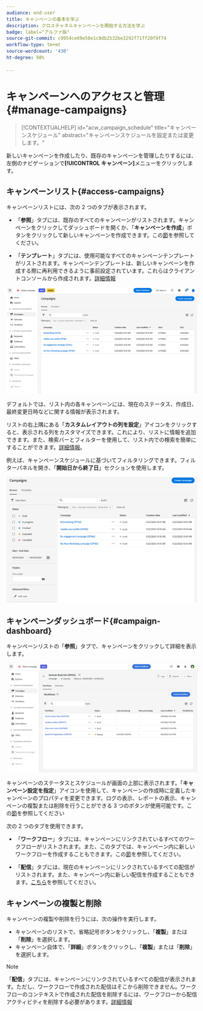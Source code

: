 ```yaml
---
audience: end-user
title: キャンペーンの基本を学ぶ
description: クロスチャネルキャンペーンを開始する方法を学ぶ
badge: label="アルファ版"
source-git-commit: c9954ce69e50e1c8db2532be3292f71ff20f9f74
workflow-type: tm+mt
source-wordcount: '430'
ht-degree: 98%

---
```



# キャンペーンへのアクセスと管理{#manage-campaigns}

>[!CONTEXTUALHELP]
>id="acw_campaign_schedule"
>title="キャンペーンスケジュール"
>abstract="キャンペーンスケジュールを設定または変更します。"

新しいキャンペーンを作成したり、既存のキャンペーンを管理したりするには、左側のナビゲーションで&#x200B;**[!UICONTROL キャンペーン]**&#x200B;メニューをクリックします。

## キャンペーンリスト{#access-campaigns}

キャンペーンリストには、次の 2 つのタブが表示されます。

* 「**参照**」タブには、既存のすべてのキャンペーンがリストされます。キャンペーンをクリックしてダッシュボードを開くか、「**キャンペーンを作成**」ボタンをクリックして新しいキャンペーンを作成できます。この[節](create-campaigns.md#create-campaigns)を参照してください。

* 「**テンプレート**」タブには、使用可能なすべてのキャンペーンテンプレートがリストされます。キャンペーンテンプレートは、新しいキャンペーンを作成する際に再利用できるように事前設定されています。これらはクライアントコンソールから作成されます。[詳細情報](https://experienceleague.adobe.com/docs/campaign/automation/campaign-orchestration/marketing-campaign-templates.html?lang=ja)

![キャンペーンリスト](assets/campaign-list.png)

デフォルトでは、リスト内の各キャンペーンには、現在のステータス、作成日、最終変更日時などに関する情報が表示されます。

リストの右上隅にある「**カスタムレイアウトの列を設定**」アイコンをクリックすると、表示される列をカスタマイズできます。これにより、リストに情報を追加できます。また、検索バーとフィルターを使用して、リスト内での検索を簡単にすることができます。[詳細情報](../get-started/user-interface.md#list-screens)。

例えば、キャンペーンスケジュールに基づいてフィルタリングできます。フィルターパネルを開き、「**開始日から終了日**」セクションを使用します。

![キャンペーンフィルター](assets/campaign-filter-on-dates.png)

## キャンペーンダッシュボード{#campaign-dashboard}

キャンペーンリストの「**参照**」タブで、キャンペーンをクリックして詳細を表示します。

![キャンペーンダッシュボード](assets/campaign-dashboard.png)

キャンペーンのステータスとスケジュールが画面の上部に表示されます。「**キャンペーン設定を指定**」アイコンを使用して、キャンペーンの作成時に定義したキャンペーンのプロパティを変更できます。ログの表示、レポートの表示、キャンペーンの複製または削除を行うことができる 3 つのボタンが使用可能です。この[節](create-campaigns.md#create-campaigns)を参照してください

次の 2 つのタブを使用できます。

* 「**ワークフロー**」タブには、キャンペーンにリンクされているすべてのワークフローがリストされます。また、このタブでは、キャンペーン内に新しいワークフローを作成することもできます。この[節](create-campaigns.md#create-campaigns)を参照してください。

* 「**配信**」タブには、現在のキャンペーンにリンクされているすべての配信がリストされます。また、キャンペーン内に新しい配信を作成することもできます。[こちら](create-campaigns.md#create-campaigns)を参照してください。

## キャンペーンの複製と削除

キャンペーンの複製や削除を行うには、次の操作を実行します。

* キャンペーンのリストで、省略記号ボタンをクリックし、「**複製**」または「**削除**」を選択します。
* キャンペーン自体で、「**詳細**」ボタンをクリックし、「**複製**」または「**削除**」を選択します。

>[!NOTE]
>
>「**配信**」タブには、キャンペーンにリンクされているすべての配信が表示されます。ただし、ワークフローで作成された配信はそこから削除できません。ワークフローのコンテキストで作成された配信を削除するには、ワークフローから配信アクティビティを削除する必要があります。[詳細情報](../msg/gs-messages.md#delivery-delete)
